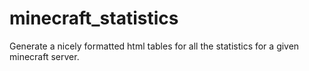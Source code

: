 # minecraft_statistics
Generate a nicely formatted html tables for all the statistics for a given minecraft server.
